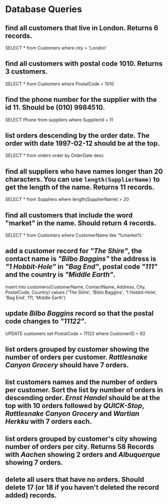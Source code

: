 # Database Queries

## find all customers that live in London. Returns 6 records.

SELECT * from Customers
where city = 'London'

## find all customers with postal code 1010. Returns 3 customers.

SELECT * from Customers
where PostalCode = 1010

## find the phone number for the supplier with the id 11. Should be (010) 9984510.

SELECT Phone from suppliers
where SupplierId = 11

## list orders descending by the order date. The order with date 1997-02-12 should be at the top.

SELECT * from orders
order by OrderDate desc

## find all suppliers who have names longer than 20 characters. You can use `length(SupplierName)` to get the length of the name. Returns 11 records.

SELECT * from Suppliers
where length(SupplierName) > 20

## find all customers that include the word "market" in the name. Should return 4 records.

SELECT * from Customers
where CustomerName like '%market%'

## add a customer record for _"The Shire"_, the contact name is _"Bilbo Baggins"_ the address is _"1 Hobbit-Hole"_ in _"Bag End"_, postal code _"111"_ and the country is _"Middle Earth"_.

insert into customers(CustomerName, ContactName, Address, City, PostalCode, Country)
values ('The Shire', 'Biblo Baggins', '1 Hobbit-Hole', 'Bag End', 111, 'Middle Earth')

## update _Bilbo Baggins_ record so that the postal code changes to _"11122"_.

UPDATE customers
set PostalCode = 11122
where CustomerID = 92

## list orders grouped by customer showing the number of orders per customer. _Rattlesnake Canyon Grocery_ should have 7 orders.

## list customers names and the number of orders per customer. Sort the list by number of orders in descending order. _Ernst Handel_ should be at the top with 10 orders followed by _QUICK-Stop_, _Rattlesnake Canyon Grocery_ and _Wartian Herkku_ with 7 orders each.

## list orders grouped by customer's city showing number of orders per city. Returns 58 Records with _Aachen_ showing 2 orders and _Albuquerque_ showing 7 orders.

## delete all users that have no orders. Should delete 17 (or 18 if you haven't deleted the record added) records.
